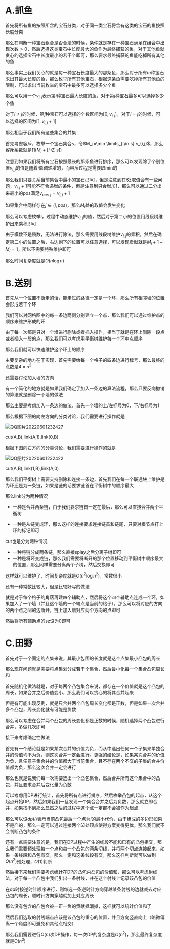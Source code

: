 # A.抓鱼

首先将所有鱼的按照所含的宝石分类，对于同一类宝石将含有这类的宝石的鱼按照长度分类

那么在判断一种宝石组合是否合法的时候，条件就是存在一种宝石满足在组合中出现次数$>0$，然后选择这类宝石中长度最大的鱼作为最终捕获的鱼，对于其他鱼就贪心的选择宝石中长度最小的若干个即可，那么要求最终捕获的鱼能吃掉所有其他的鱼

那么事实上我们关心的就是每一种宝石长度最大的那条鱼，那么对于所有$m$种宝石求出其最大长度的鱼，那么枚举所有其他宝石，根据这条鱼需要吃掉所有其他鱼的限制，可以求出当前枚举的宝石中最多可以选择多少个鱼

那么可以用一个$v_{i,j}$表示第$i$种宝石最大长度的鱼，对于第$j$种宝石最多可以选择多少个鱼

对于$i\neq j$的时候，第$j$种宝石可以选择的个数区间为$[0,v_{i,j}]$，对于$i=j$的时候，可以选择的区间为$[1,v_{i,j}+1]$

那么相当于我们所有这些集合的并集

首先考虑容斥，枚举一个宝石集合$s$，令$M_j=\min \limits_{i\in s} v_{i,j}$，那么容斥系数就是$\prod (M_i+[i\not \in s])$

注意到如果我们将所有宝石按照最长的那条鱼进行排序，那么可以发现除了个别位置$v_{i,j}$的值是随着$i$单调递增的，而容斥过程是需要取min的

那么我们只要关系当前集合中最小的宝石$i$即可，但是注意到在$i$处取值会有一些问题，$v_{i,j}+1$可能不符合递增的条件，但是注意到只会增加1，那么可以通过二分出来最小的pos满足$v_{pos,j}=v_{i,j}+1$

如果集合中同样存在$j\in (i,pos)$，那么$M_i$处的取值会发生变化

那么可以考虑枚举$i$，过程中动态维护$v_{i,j}$的值，然后对于第二小的位置用线段树维护出来乘积即可

由于模数不是质数，无法进行除法，那么需要用线段树维护$v_{i,j}$的乘积，然后在确定第二小的位置之后，右边剩下的位置可以任意选择，可以发现贡献就是$M_i+1-M_i=1$，所以不需要特殊维护即可

那么时间复杂度就是$O(n\log n)$

# B.送别

首先从一个位置不断走的话，能走过的路径一定是一个环，那么所有相邻墙的位置会形成若干个环

我们可以对网格图中的每一条边两侧分别建立一个点，那么我们可以通过维护点的顺序来维护形成的环

由于每一次都是只对一个墙进行删除或者插入操作，相当于就是在环上删除一段点或者插入一段的点，那么我们可以考虑用平衡树维护每一个环中点顺序

那么我们就可以快速维护这个环上的顺序

主要复杂的地方在于实现，首先需要给每一个格子的四条边进行标号，那么最终的点数是$4\times n^2$

还需要讨论加入墙的方向

有一个简化的地方就是如果我们确定了加入一条边的算法流程，那么只要反向撤销的算法就是删除一个墙的做法

那么主要是考虑加入一条边的做法，首先一个墙的上/左标号为0，下/右标号为1

那么根据下图的向左方向的分类讨论，我们需要进行操作就是

![QQ图片20220601232427](D:\Blog\image\QQ图片20220601232427.jpg)

cut(A,B),link(A,1),link(0,B)

根据下图向右方向的分类讨论，我们需要进行操作的就是

![QQ图片20220601232422](D:\Blog\image\QQ图片20220601232422.jpg)

cut(A,B),link(1,B),link(A,0)



那么我们平衡树上需要支持删除和连接一条边，首先我们在每一个联通块上维护是为环还是为一条链，如果是链的话要求链首在平衡树中的顺序最大

那么link分为两种情况

- 一种是合并两条链，由于我们要求链首一定在最后，那么可以直接合并两个平衡树

- 一种是从链变成环，那么这样的连接要求连接链首和链尾，只要对根节点打上环的标记即可

cut也是分为两种情况

- 一种将链分成两条链，那么直接splay之后分离子树即可
- 一种是将环变成链，那么我们需要将断开的那个位置移动到平衡树中顺序最大的位置，那么同样需要分离两个子树，然后交换即可

这样就可以维护了，时间复杂度就是$O(n^2\log n^2)$，常数很小

还有一种常数比较大，但是比较好写的做法

就是对于每个格子的角落再建四个辅助点，然后将这个四个辅助点连成一个环，如果加入了一个墙（并且这个墙的一个端点是当前的格子），那么可以将对应的方向的两个点之间的边断开，链上加入墙对应两个方向的点即可

然后将所有辅助点的sz设为0即可

# C.田野

首先对于一个固定的点集来说，其最小包围的长度就是这个点集最小凸包的周长

那么现在问题就是需要将点集划分成若干个集合，然后最小化每一个集合凸包周长和

首先随机化做法就是，对于每两个凸包集合来说，都存在一个价值就是这个凸包的周长，如果合并之后价值变小，那么我们可以贪心的将其合并起来

但是有可能出现反例，就是只合并两个凸包周长变化都是正数，但是如果一次合并多个凸包，周长变化就有可能是负数

那么可以考虑在合并两个凸包的周长变化都是正数的时候，随机选择两个凸包进行合并，多做几次即可

接下来考虑确定性做法

首先有一个结论就是如果某次合并的价值为负，而从中选出任何一个子集来单独合并的价值均不为负，则这次合并一定会进行。更强的结论是，如果某次合并的价值为负，且任意子集合并的价值都大于当前集合，且不存在两个不交的子集的合并价值都为负，那么这次合并一定会进行

那么也就是说我们每一次需要选出一个凸包集合，然后合并所有这个集合中的凸包，并且要求合并后变化量为负数

可以考虑用DP进行统计，首先将所有点进行排序，然后枚举凸包的起点，从这个起点开始DP，然后如果我们一旦发现一个集合合并之后为负数，那么就立即合并，如果找不到那么显然之后的过程中这个点一定都不会被作为起点

那么可以设$dp(i)$表示当前凸包最后一个点为$i$的最小代价，由于组成的多边形如果不是凸的，那么一定可以通过连接两个凹处顶点使得方案变得更优，那么我们就不会判断凸包的条件

还有一点需要注意的是，我们在DP过程中产生的线段不能和已有的凸包相交，那么我们需要预处理每一个点和每一个凸包的两条切线，并将两个切点连接起来，如果一条线段和凸包有交，那么一定和这条线段有交，那么这样判断就可以做到$O(n^2)$预处理，$O(1)$判断

然后接下来我们需要考虑统计在DP的凸包内凸包的价值和，那么可以考虑射线法，对于每一个凸包中我们引出一条射线，并在这个射线上记录该凸包的价值

在dp时按逆时针顺序进行，则每选一条逆时针方向穿越某条射线的边就减去对应凸包的周长，顺时针方向穿越就加上对应周长

那么没有包含的凸包会被一正一负的贡献抵消掉，这样就可以统计价值和了

然后我们选取的射线端点应该是该凸包的重心的位置，并且方向竖直向上（略微偏离一个角度即可避免和其他点相交）

那么我们需要进行$O(n)$次DP操作，每一次DP的复杂度是$O(n^2)$，那么最终复杂度就是$O(n^3)$